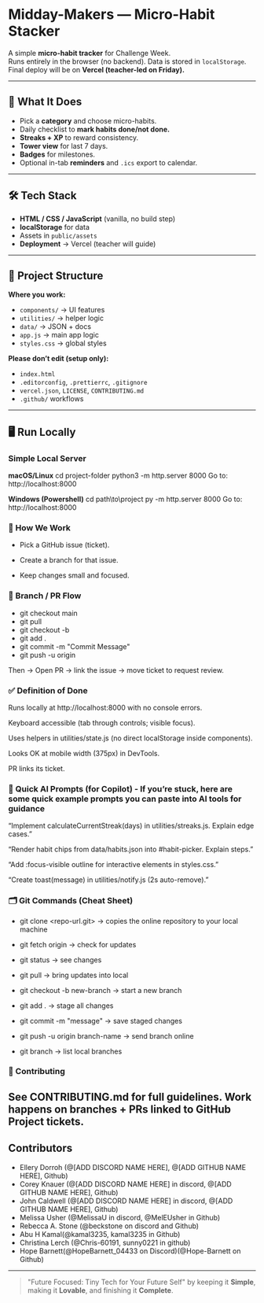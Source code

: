 # Midday-Makers — Micro-Habit Stacker 

A simple **micro-habit tracker** for Challenge Week.  
Runs entirely in the browser (no backend). Data is stored in `localStorage`.  
Final deploy will be on **Vercel (teacher-led on Friday).**

---

## 🚀 What It Does
- Pick a **category** and choose micro-habits.
- Daily checklist to **mark habits done/not done.**
- **Streaks + XP** to reward consistency.
- **Tower view** for last 7 days.
- **Badges** for milestones.
- Optional in-tab **reminders** and `.ics` export to calendar.

---

## 🛠 Tech Stack
- **HTML / CSS / JavaScript** (vanilla, no build step)
- **localStorage** for data
- Assets in `public/assets`
- **Deployment** → Vercel (teacher will guide)

---

## 📂 Project Structure

**Where you work:**
- `components/` → UI features  
- `utilities/` → helper logic  
- `data/` → JSON + docs  
- `app.js` → main app logic  
- `styles.css` → global styles  

**Please don’t edit (setup only):**
- `index.html`  
- `.editorconfig`, `.prettierrc`, `.gitignore`  
- `vercel.json`, `LICENSE`, `CONTRIBUTING.md`  
- `.github/` workflows  

---

## 🖥 Run Locally

### Simple Local Server
**macOS/Linux**
cd project-folder
python3 -m http.server 8000
Go to: http://localhost:8000


**Windows (Powershell)**
cd path\to\project
py -m http.server 8000
Go to: http://localhost:8000 

### 🧭 How We Work

- Pick a GitHub issue (ticket).

- Create a branch for that issue.

- Keep changes small and focused.



### 🌱 Branch / PR Flow
- git checkout main 
- git pull
- git checkout -b <YOUR-BRANCH-NAME> 
- git add .
- git commit -m "Commit Message"
- git push -u origin <YOUR-BRANCH-Name>

Then → Open PR → link the issue → move ticket to request review.

### ✅ Definition of Done

Runs locally at http://localhost:8000 with no console errors.

Keyboard accessible (tab through controls; visible focus).

Uses helpers in utilities/state.js (no direct localStorage inside components).

Looks OK at mobile width (375px) in DevTools.

PR links its ticket.

### 🧪 Quick AI Prompts (for Copilot) - If you’re stuck, here are some quick example prompts you can paste into AI tools for guidance

“Implement calculateCurrentStreak(days) in utilities/streaks.js. Explain edge cases.”

“Render habit chips from data/habits.json into #habit-picker. Explain steps.”

“Add :focus-visible outline for interactive elements in styles.css.”

“Create toast(message) in utilities/notify.js (2s auto-remove).”

### 🗂 Git Commands (Cheat Sheet)

- git clone <repo-url.git> → copies the online repository to your local machine

- git fetch origin → check for updates

- git status → see changes

- git pull → bring updates into local

- git checkout -b new-branch → start a new branch

- git add . → stage all changes

- git commit -m "message" → save staged changes

- git push -u origin branch-name → send branch online

- git branch → list local branches

### 🤝 Contributing

See CONTRIBUTING.md for full guidelines.
Work happens on branches + PRs linked to GitHub Project tickets.
---

## Contributors

- Ellery Dorroh (@[ADD DISCORD NAME HERE], @[ADD GITHUB NAME HERE], Github)
- Corey Knauer (@[ADD DISCORD NAME HERE] in discord, @[ADD GITHUB NAME HERE], Github)
- John Caldwell (@[ADD DISCORD NAME HERE] in discord, @[ADD GITHUB NAME HERE], Github)
- Melissa Usher (@MelissaU in discord, @MelEUsher in Github)
- Rebecca A. Stone (@beckstone on discord and Github)
- Abu H Kamal(@kamal3235, kamal3235 in Github)
- Christina Lerch (@Chris-60191, sunny0221 in github)
- Hope Barnett(@HopeBarnett_04433 on Discord)(@Hope-Barnett on Github)
---

> "Future Focused: Tiny Tech for Your Future Self" by keeping it **Simple**, making it **Lovable**, and finishing it **Complete**.

